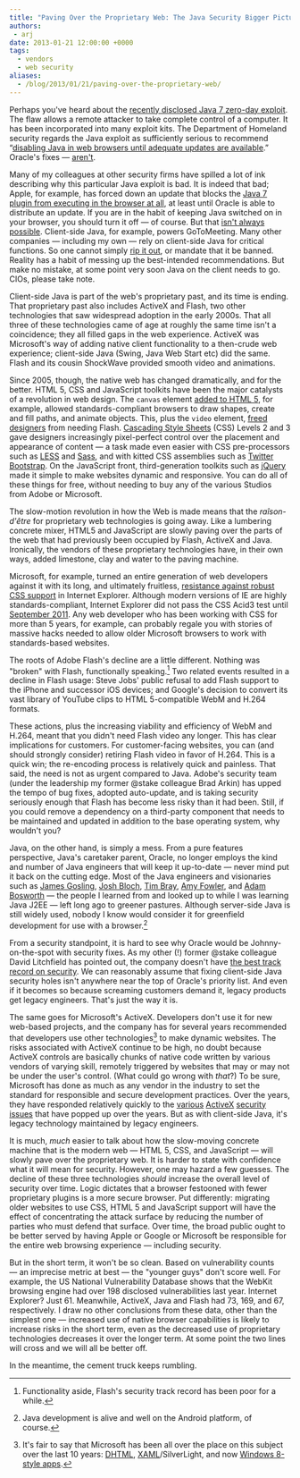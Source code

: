 ```yaml
---
title: "Paving Over the Proprietary Web: The Java Security Bigger Picture"
authors:
 - arj
date: 2013-01-21 12:00:00 +0000
tags:
  - vendors
  - web security
aliases:
  - /blog/2013/01/21/paving-over-the-proprietary-web/
---
```

Perhaps you've heard about the [recently disclosed Java 7 zero-day exploit](http://www.kb.cert.org/vuls/id/625617). The flaw allows a remote attacker to take complete control of a computer. It has been incorporated into many exploit kits. The Department of Homeland security regards the Java exploit as sufficiently serious to recommend &ldquo;[disabling Java in web browsers until adequate updates are available](http://www.us-cert.gov/cas/techalerts/TA13-010A.html).&rdquo; Oracle's fixes — [aren't](http://isc.sans.edu/diary/Java+7+Update+11+Still+has+a+Flaw/14983).

Many of my colleagues at other security firms have spilled a lot of ink describing why this particular Java exploit is bad. It is indeed that bad; Apple, for example, has forced down an update that blocks the [Java 7 plugin from executing in the browser at all](http://appleinsider.com/articles/13/01/11/zero-day-flaw-prompts-apple-to-block-java-7-from-os-x), at least until Oracle is able to distribute an update. If you are in the habit of keeping Java switched on in your browser, you should turn it off — of course. But that [isn't always possible](https://isc.sans.edu/diary/When+Disabling+IE6+or+Java+or+whatever+is+not+an+Option+/14947). Client-side Java, for example, powers GoToMeeting. Many other companies — including my own — rely on client-side Java for critical functions. So one cannot simply [rip it out](http://threatpost.com/en_us/blogs/its-time-abandon-java-012113), or mandate that it be banned. Reality has a habit of messing up the best-intended recommendations. But make no mistake, at some point very soon Java on the client needs to go. CIOs, please take note.

<!-- more -->

Client-side Java is part of the web's proprietary past, and its time is ending. That proprietary past also includes ActiveX and Flash, two other technologies that saw widespread adoption in the early 2000s. That all three of these technologies came of age at roughly the same time isn't a coincidence; they all filled gaps in the web experience. ActiveX was Microsoft's way of adding native client functionality to a then-crude web experience; client-side Java (Swing, Java Web Start etc) did the same. Flash and its cousin ShockWave provided smooth video and animations.

Since 2005, though, the native web has changed dramatically, and for the better. HTML 5, CSS and JavaScript toolkits have been the major catalysts of a revolution in web design. The `canvas` element [added to HTML 5](http://en.wikipedia.org/wiki/Canvas_element), for example, allowed standards-compliant browsers to draw shapes, create and fill paths, and animate objects. This, plus the `video` element, [freed designers](http://en.wikipedia.org/wiki/HTML5_video) from needing Flash. [Cascading Style Sheets](http://en.wikipedia.org/wiki/Cascading_Style_Sheets) (CSS) Levels 2 and 3 gave designers increasingly pixel-perfect control over the placement and appearance of content — a task made even easier with CSS pre-processors such as [LESS](http://lesscss.org) and [Sass](http://sass-lang.com), and with kitted CSS assemblies such as [Twitter Bootstrap](http://twitter.github.com/bootstrap/). On the JavaScript front, third-generation toolkits such as [jQuery](http://jquery.org) made it simple to make websites dynamic and responsive. You can do all of these things for free, without needing to buy any of the various Studios from Adobe or Microsoft.

The slow-motion revolution in how the Web is made means that the _raîson-d'être_ for proprietary web technologies is going away. Like a lumbering concrete mixer, HTML5 and JavaScript are slowly paving over the parts of the web that had previously been occupied by Flash, ActiveX and Java. Ironically, the vendors of these proprietary technologies have, in their own ways, added limestone, clay and water to the paving machine.

Microsoft, for example, turned an entire generation of web developers against it with its long, and ultimately fruitless, [resistance against robust CSS support](http://web.archive.org/web/20080420044607/http://www.microsoft.com/windowsxp/expertzone/chats/transcripts/08_0320_ez_ie8.mspx) in Internet Explorer. Although modern versions of IE are highly standards-compliant, Internet Explorer did not pass the CSS Acid3 test until [September 2011](http://www.winrumors.com/internet-explorer-9-and-10-now-pass-acid3-test-with-100-thanks-to-test-changes/). Any web developer who has been working with CSS for more than 5 years, for example, can probably regale you with stories of massive hacks needed to allow older Microsoft browsers to work with standards-based websites.

The roots of Adobe Flash's decline are a little different. Nothing was "broken" with Flash, functionally speaking.[^1] Two related events resulted in a decline in Flash usage: Steve Jobs' public refusal to add Flash support to the iPhone and successor iOS devices; and Google's decision to convert its vast library of YouTube clips to HTML 5-compatible WebM and H.264 formats.

These actions, plus the increasing viability and efficiency of WebM and H.264, meant that you didn't need Flash video any longer. This has clear implications for customers. For customer-facing websites, you can (and should strongly consider) retiring Flash video in favor of H.264. This is a quick win; the re-encoding process is relatively quick and painless. That said, the need is not as urgent compared to Java. Adobe's security team (under the leadership my former @stake colleague Brad Arkin) has upped the tempo of bug fixes, adopted auto-update, and is taking security seriously enough that Flash has become less risky than it had been. Still, if you could remove a dependency on a third-party component that needs to be maintained and updated in addition to the base operating system, why wouldn't you?

Java, on the other hand, is simply a mess. From a pure features perspective, Java's caretaker parent, Oracle, no longer employs the kind and number of Java engineers that will keep it up-to-date — never mind put it back on the cutting edge. Most of the Java engineers and visionaries such as [James Gosling](http://en.wikipedia.org/wiki/James_Gosling), [Josh Bloch](http://www.amazon.com/Effective-Java-2nd-Joshua-Bloch/dp/0321356683), [Tim Bray](http://www.tbray.org/ongoing/), [Amy Fowler](http://amyfowlersblog.wordpress.com), and [Adam Bosworth](http://adambosworth.wordpress.com/2004/11/18/iscoc04-talk/) — the people I learned from and looked up to while I was learning Java J2EE — left long ago to greener pastures. Although server-side Java is still widely used, nobody I know would consider it for greenfield development for use with a browser.[^2]

From a security standpoint, it is hard to see why Oracle would be Johnny-on-the-spot with security fixes. As my other (!) former @stake colleague David Litchfield has pointed out, the company doesn't have [the best track record on security](http://www.forbes.com/2010/02/02/hacker-litchfield-ellison-technology-security-oracle.html). We can reasonably assume that fixing client-side Java security holes isn't anywhere near the top of Oracle's priority list. And even if it becomes so because screaming customers demand it, legacy products get legacy engineers. That's just the way it is.

The same goes for Microsoft's ActiveX. Developers don't use it for new web-based projects, and the company has for several years recommended that developers use other technologies[^3] to make dynamic websites. The risks associated with ActiveX continue to be high, no doubt because ActiveX controls are basically chunks of native code written by various vendors of varying skill, remotely triggered by websites that may or may not be under the user's control. (What could go wrong with _that_?) To be sure, Microsoft has done as much as any vendor in the industry to set the standard for responsible and secure development practices. Over the years, they have responded relatively quickly to the [various](http://web.nvd.nist.gov/view/vuln/detail?vulnId=CVE-2012-4969) [ActiveX](http://web.nvd.nist.gov/view/vuln/detail?vulnId=CVE-2012-0158) [security](http://web.nvd.nist.gov/view/vuln/detail?vulnId=CVE-2011-1243) [issues](http://web.nvd.nist.gov/view/vuln/detail?vulnId=CVE-2010-0814) that have popped up over the years. But as with client-side Java, it's legacy technology maintained by legacy engineers.

It is much, _much_ easier to talk about how the slow-moving concrete machine that is the modern web — HTML 5, CSS, and JavaScript — will slowly pave over the proprietary web. It is harder to state with confidence what it will mean for security. However, one may hazard a few guesses. The decline of these three technologies _should_ increase the overall level of security over time. Logic dictates that a browser festooned with fewer proprietary plugins is a more secure browser. Put differently: migrating older websites to use CSS, HTML 5 and JavaScript support will have the effect of concentrating the attack surface by reducing the number of parties who must defend that surface. Over time, the broad public ought to be better served by having Apple or Google or Microsoft be responsible for the entire web browsing experience — including security.

But in the short term, it won't be so clean. Based on vulnerability counts — an imprecise metric at best — the "younger guys" don't score well. For example, the US National Vulnerability Database shows that the WebKit browsing engine had over 198 disclosed vulnerabilities last year. Internet Explorer? Just 61. Meanwhile, ActiveX, Java and Flash had 73,  169, and 67, respectively. I draw no other conclusions from these data, other than the simplest one — increased use of native browser capabilities is likely to increase risks in the short term, even as the decreased use of proprietary technologies decreases it over the longer term. At some point the two lines will cross and we will all be better off.

In the meantime, the cement truck keeps rumbling.

[^1]: Functionality aside, Flash's security track record has been poor for a while.
[^2]: Java development is alive and well on the Android platform, of course.
[^3]: It's fair to say that Microsoft has been all over the place on this subject over the last 10 years: [DHTML](http://www.yourhtmlsource.com/javascript/dhtmlexplained.html), [XAML](http://en.wikipedia.org/wiki/Extensible_Application_Markup_Language)/SilverLight, and now [Windows 8-style apps](http://www.infragistics.com/community/blogs/nick-landry/archive/2012/06/19/developing-apps-for-microsoft-surface-windows-8-windows-rt-and-windows-phone.aspx).